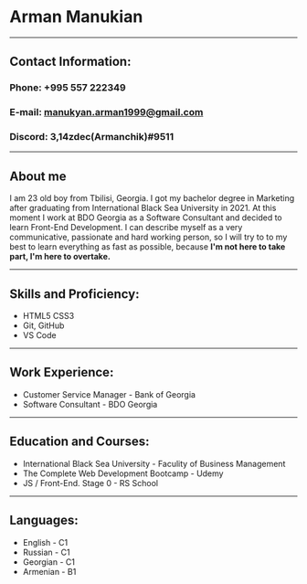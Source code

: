 # Arman Manukian

---

## Contact Information:

### **Phone:** +995 557 222349
### **E-mail:** manukyan.arman1999@gmail.com
### **Discord:** 3,14zdec(Armanchik)#9511

---

## About me
I am 23 old boy from Tbilisi, Georgia. I got my bachelor degree in Marketing after graduating from International Black Sea University in 2021. At this moment I work at BDO Georgia as a Software Consultant and decided to learn Front-End Development. I can describe myself as a very communicative, passionate and hard working person, so I will try to to my best to learn everything as fast as possible, because **I'm not here to take part, I'm here to overtake.**

---

## Skills and Proficiency:

- HTML5 CSS3
- Git, GitHub
- VS Code

---

## Work Experience:

- Customer Service Manager - Bank of Georgia
- Software Consultant - BDO Georgia

---

## Education and Courses:

- International Black Sea University - Faculity of Business Management
- The Complete Web Development Bootcamp - Udemy
- JS / Front-End. Stage 0 - RS School

---

## Languages:

- English - C1
- Russian - C1
- Georgian - C1
- Armenian - B1
